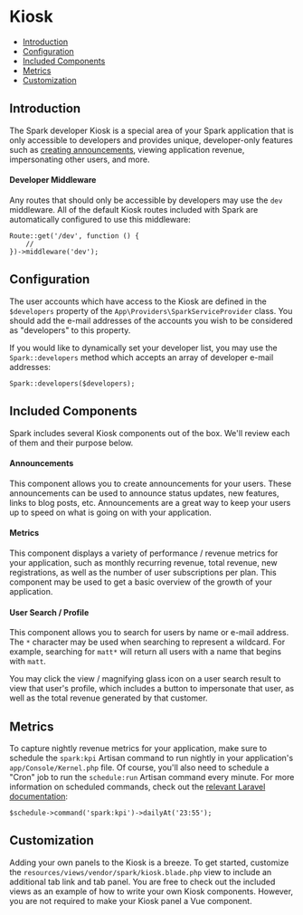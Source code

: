 # Kiosk

- [Introduction](#introduction)
- [Configuration](#configuration)
- [Included Components](#included-components)
- [Metrics](#metrics)
- [Customization](#customization)

<a name="introduction"></a>
## Introduction

The Spark developer Kiosk is a special area of your Spark application that is only accessible to developers and provides unique, developer-only features such as [creating announcements](/docs/7.0/announcements), viewing application revenue, impersonating other users, and more.

#### Developer Middleware

Any routes that should only be accessible by developers may use the `dev` middleware. All of the default Kiosk routes included with Spark are automatically configured to use this middleware:

    Route::get('/dev', function () {
        //
    })->middleware('dev');

<a name="configuration"></a>
## Configuration

The user accounts which have access to the Kiosk are defined in the `$developers` property of the `App\Providers\SparkServiceProvider` class. You should add the e-mail addresses of the accounts you wish to be considered as "developers" to this property.

If you would like to dynamically set your developer list, you may use the `Spark::developers` method which accepts an array of developer e-mail addresses:

    Spark::developers($developers);

<a name="included-components"></a>
## Included Components

Spark includes several Kiosk components out of the box. We'll review each of them and their purpose below.

#### Announcements

This component allows you to create announcements for your users. These announcements can be used to announce status updates, new features, links to blog posts, etc. Announcements are a great way to keep your users up to speed on what is going on with your application.

#### Metrics

This component displays a variety of performance / revenue metrics for your application, such as monthly recurring revenue, total revenue, new registrations, as well as the number of user subscriptions per plan. This component may be used to get a basic overview of the growth of your application.

#### User Search / Profile

This component allows you to search for users by name or e-mail address. The `*` character may be used when searching to represent a wildcard. For example, searching for `matt*` will return all users with a name that begins with `matt`.

You may click the view / magnifying glass icon on a user search result to view that user's profile, which includes a button to impersonate that user, as well as the total revenue generated by that customer.

<a name="metrics"></a>
## Metrics

To capture nightly revenue metrics for your application, make sure to schedule the `spark:kpi` Artisan command to run nightly in your application's `app/Console/Kernel.php` file. Of course, you'll also need to schedule a "Cron" job to run the `schedule:run` Artisan command every minute. For more information on scheduled commands, check out the [relevant Laravel documentation](https://laravel.com/docs/scheduling):

    $schedule->command('spark:kpi')->dailyAt('23:55');

<a name="customization"></a>
## Customization

Adding your own panels to the Kiosk is a breeze. To get started, customize the `resources/views/vendor/spark/kiosk.blade.php` view to include an additional tab link and tab panel. You are free to check out the included views as an example of how to write your own Kiosk components. However, you are not required to make your Kiosk panel a Vue component.
